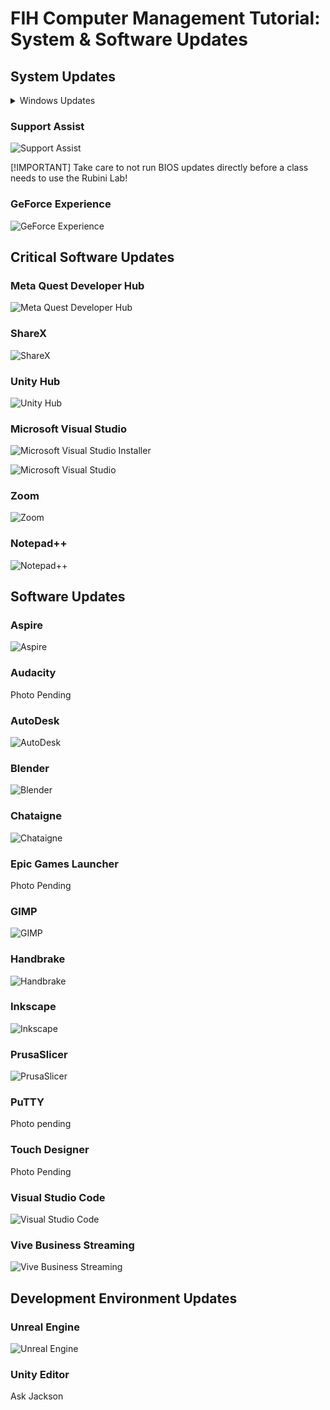 # FIH Computer Management Tutorial: System & Software Updates

## System Updates

<details>
<summary>Windows Updates</summary>
<br>
<a href="/UpdateScreenshots/WindowsUpdate.png"> Windows Update </a>
</details>

### Support Assist

![Support Assist](/UpdateScreenshots/SupportAssist.png)

[!IMPORTANT]
Take care to not run BIOS updates directly before a class needs to use the Rubini Lab!

### GeForce Experience

![GeForce Experience](/UpdateScreenshots/NVIDIA_GeForce_Experience.png)

## Critical Software Updates

### Meta Quest Developer Hub

![Meta Quest Developer Hub](/UpdateScreenshots/Meta_Quest_Developer_Hub.png)

### ShareX

![ShareX](/UpdateScreenshots/ShareX.png)

### Unity Hub

![Unity Hub](/UpdateScreenshots/Unity_Hub.png)

### Microsoft Visual Studio

![Microsoft Visual Studio Installer](/UpdateScreenshots/VisualStudio_Installer.png)

![Microsoft Visual Studio](/UpdateScreenshots/VisualStudio.png)

### Zoom

![Zoom](/UpdateScreenshots/Zoom.png)

### Notepad++

![Notepad++](/UpdateScreenshots/Notepad++.png)

## Software Updates

### Aspire

![Aspire](/UpdateScreenshots/Aspire.png)

### Audacity

Photo Pending

### AutoDesk

![AutoDesk](/UpdateScreenshots/AutodeskAccess.png)

### Blender

![Blender](/UpdateScreenshots/blender.png)

### Chataigne 

![Chataigne](/UpdateScreenshots/Chataigne.png)

### Epic Games Launcher

Photo Pending

### GIMP

![GIMP](/UpdateScreenshots/Gimp.png)

### Handbrake

![Handbrake](/UpdateScreenshots/Handbrake.png)

### Inkscape

![Inkscape](/UpdateScreenshots/inkscape.png)

### PrusaSlicer

![PrusaSlicer](/UpdateScreenshots/PrusaSlicer.png)

### PuTTY

Photo pending

### Touch Designer

Photo Pending

### Visual Studio Code

![Visual Studio Code](/UpdateScreenshots/VSC.png)

### Vive Business Streaming

![Vive Business Streaming](/UpdateScreenshots/ViveStreamingHub.png)

## Development Environment Updates

### Unreal Engine

![Unreal Engine](/UpdateScreenshots/EpicGames.png)

### Unity Editor

Ask Jackson

